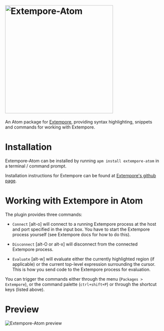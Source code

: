 # <img src="https://raw.githubusercontent.com/***REMOVED***/extempore-atom/master/assets/xtm-atom.png" width="350px" alt="Extempore-Atom">

An Atom package for
[Extempore](https://github.com/digego/extempore), providing syntax highlighting, snippets and commands for working with Extempore.

# Installation
Extempore-Atom can be installed by running `apm install extempore-atom` in a terminal / command prompt.

Installation instructions for Extempore can be found at
[Extempore's github page](https://github.com/digego/extempore).

# Working with Extempore in Atom

The plugin provides three commands:

- `Connect` [alt-o] will connect to a running Extempore process at the host and port specified in the input box. You have to start the Extempore process yourself (see Extempore docs for how to do this).

- `Disconnect` [alt-O or alt-x] will disconnect from the connected Extempore process.

- `Evaluate` [alt-w] will evaluate either the
  currently highlighted region (if applicable) or the current
  top-level expression surrounding the cursor. This is how you send code to
  the Extempore process for evaluation.

You can trigger the commands either through the menu (`Packages >
Extempore`), or the command palette (`ctrl+shift+P`) or through the
shortcut keys (listed above).

# Preview

![Extempore-Atom preview](https://raw.githubusercontent.com/***REMOVED***/extempore-atom/master/assets/xtm-atom-eg.gif)
